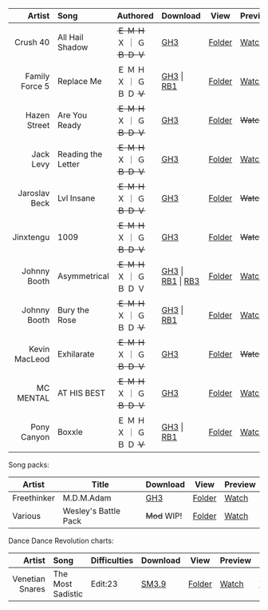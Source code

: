 | Artist           | Song               | Authored                                            | Download                                                                                                                                                                                                                                 | View                                                  | Preview                                              |
|-----------------:|:-------------------|-----------------------------------------------------|------------------------------------------------------------------------------------------------------------------------------------------------------------------------------------------------------------------------------------------|-------------------------------------------------------|------------------------------------------------------|
| Crush 40         | All Hail Shadow    |  ~~Ｅ    Ｍ    Ｈ~~  Ｘ  ｜  Ｇ   ~~Ｂ     Ｄ     Ｖ~~       | [GH3](Crush%2040%20-%20All%20Hail%20Shadow/download.zip?raw=true)                                                                                                                                                                        | [Folder](Crush%2040%20-%20All%20Hail%20Shadow)        | [Watch](https://www.youtube.com/watch?v=2C2t_Anr0K8) |
| Family Force 5   | Replace Me         |    Ｅ    Ｍ    Ｈ    Ｘ  ｜  Ｇ     Ｂ     Ｄ   ~~Ｖ~~       | [GH3](Family%20Force%205%20-%20Replace%20Me/download.zip?raw=true)              \| [RB1](Family%20Force%205%20-%20Replace%20Me/RBN/download.zip?raw=true)                                                                                | [Folder](Family%20Force%205%20-%20Replace%20Me)       | [Watch](https://www.youtube.com/watch?v=c8gSZnI8e6U) |
| Hazen Street     | Are You Ready      |  ~~Ｅ    Ｍ    Ｈ~~  Ｘ  ｜  Ｇ   ~~Ｂ     Ｄ     Ｖ~~       | [GH3](Hazen%20Street%20-%20Are%20You%20Ready/download.zip?raw=true)                                                                                                                                                                      | [Folder](Hazen%20Street%20-%20Are%20You%20Ready)      | ~~Watch~~                                            |
| Jack Levy        | Reading the Letter |  ~~Ｅ    Ｍ    Ｈ~~  Ｘ  ｜  Ｇ   ~~Ｂ     Ｄ     Ｖ~~       | [GH3](Jack%20Levy%20-%20Reading%20the%20Letter/download.zip?raw=true)                                                                                                                                                                    | [Folder](Jack%20Levy%20-%20Reading%20the%20Letter)    | [Watch](https://www.youtube.com/watch?v=xtOhAE0F6lc) |
| Jaroslav Beck    | Lvl Insane         |  ~~Ｅ    Ｍ    Ｈ~~  Ｘ  ｜  Ｇ   ~~Ｂ     Ｄ     Ｖ~~       | [GH3](Jaroslav%20Beck%20-%20Lvl%20Insane/download.zip?raw=true)                                                                                                                                                                          | [Folder](Jaroslav%20Beck%20-%20Lvl%20Insane)          | ~~Watch~~                                            |
| Jinxtengu        | 1009               |  ~~Ｅ    Ｍ    Ｈ~~  Ｘ  ｜  Ｇ   ~~Ｂ     Ｄ     Ｖ~~       | [GH3](Jinxtengu%20-%201009/download.zip?raw=true)                                                                                                                                                                                        | [Folder](Jinxtengu%20-%201009)                        | ~~Watch~~                                            |
| Johnny Booth     | Asymmetrical       |  ~~Ｅ    Ｍ    Ｈ~~  Ｘ  ｜  Ｇ     Ｂ     Ｄ     Ｖ         | [GH3](Johnny%20Booth%20-%20Asymmetrical/download.zip?raw=true)                  \| [RB1](Johnny%20Booth%20-%20Asymmetrical/RBN/download.zip?raw=true)        \| [RB3](Johnny%20Booth%20-%20Asymmetrical/RBN/RB3/asym_rb3con?raw=true)    | [Folder](Johnny%20Booth%20-%20Asymmetrical)           | [Watch](https://www.youtube.com/watch?v=L9x-02JdrCI) |
| Johnny Booth     | Bury the Rose      |  ~~Ｅ    Ｍ    Ｈ~~  Ｘ  ｜  Ｇ     Ｂ     Ｄ   ~~Ｖ~~       | [GH3](Johnny%20Booth%20-%20Bury%20the%20Rose/download.zip?raw=true)             \| [RB1](Johnny%20Booth%20-%20Bury%the%Rose/RBN/download.zip?raw=true)                                                                                   | [Folder](Johnny%20Booth%20-%20Bury%20the%20Rose)      | [Watch](https://www.youtube.com/watch?v=tEwbZxRsfl8) |
| Kevin MacLeod    | Exhilarate         |  ~~Ｅ    Ｍ    Ｈ~~  Ｘ  ｜  Ｇ   ~~Ｂ     Ｄ     Ｖ~~       | [GH3](Kevin%20MacLeod%20-%20Exhilarate/download.zip?raw=true)                                                                                                                                                                            | [Folder](Kevin%20MacLeod%20-%20Exhilarate)            | ~~Watch~~                                            |
| MC MENTAL        | AT HIS BEST        |  ~~Ｅ    Ｍ    Ｈ~~  Ｘ  ｜  Ｇ   ~~Ｂ     Ｄ     Ｖ~~       | [GH3](MC%20MENTAL%20AT%20HIS%20BEST/download.zip?raw=true)                                                                                                                                                                               | [Folder](MC%20MENTAL%20AT%20HIS%20BEST)               | [Watch](https://www.youtube.com/watch?v=BLPCrlugpno) |
| Pony Canyon      | Boxxle             |    Ｅ    Ｍ    Ｈ    Ｘ  ｜  Ｇ     Ｂ     Ｄ   ~~Ｖ~~       | [GH3](Pony%20Canyon%20-%20Boxxle/download.zip?raw=true)                         \| [RB1](Pony%20Canyon%20-%20Boxxle/RBN/download.zip?raw=true)                                                                                           | [Folder](Pony%20Canyon%20-%20Boxxle)                  | [Watch](https://www.youtube.com/watch?v=Hz-YbfT_WY0) |

Song packs:

| Artist           | Title                  | Download                                                                             | View                                      | Preview                                                                           |
|------------------|------------------------|--------------------------------------------------------------------------------------|-------------------------------------------|-----------------------------------------------------------------------------------|
| Freethinker      | M.D.M.Adam             | [GH3](https://drive.google.com/uc?id=1bZ5DoGUn97XQQbIoijj4OK4-r47jq_tW)              | [Folder](M.D.M.Adam)                      | [Watch](https://www.youtube.com/playlist?list=PLY98cQxGyvx2HHn1v-6ApRCj7O1HO8I6t) |
| Various          | Wesley's Battle Pack   | ~~Mod~~ WIP!                                                                         | [Folder](Battle%20Pack)                   | [Watch](https://www.youtube.com/watch?v=f7xCzulCrUY)                              |

<!--[Dance Dance Revolution charts](_DDR)-->
Dance Dance Revolution charts:

| Artist           | Song               | Difficulties                                        | Download                                                                                                                | View                                      | Preview                                              | ZIv                                                                              |
|-----------------:|:-------------------|-----------------------------------------------------|-------------------------------------------------------------------------------------------------------------------------|-------------------------------------------|------------------------------------------------------|----------------------------------------------------------------------------------|
| Venetian Snares  | The Most Sadistic  | Edit:23                                             | [SM3.9](_DDR/The%20Most%20Sadistic/download.zip?raw=true)                                                               | [Folder](_DDR/The%20Most%20Sadistic)      |  [Watch](https://youtube.com/watch?v=KEYdVG_Uj0k)    |  [View](https://zenius-i-vanisher.com/v5.2/viewsimfile.php?simfileid=41281)      |

